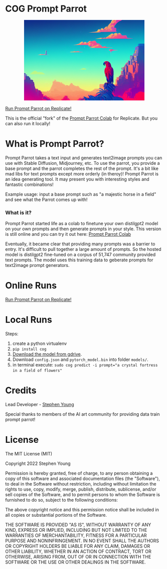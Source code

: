 # COG Prompt Parrot

<p align="center">
  <img width="384" height="256" src="parrot2.png">
</p>

[Run Prompt Parrot on Replicate!](https://replicate.com/kyrick/prompt-parrot)

This is the official "fork" of the [Prompt Parrot Colab](https://colab.research.google.com/drive/1GtyVgVCwnDfRvfsHbeU0AlG-SgQn1p8e?usp=sharing) for Replicate. But you can also run it locally!

# What is Prompt Parrot?

Prompt Parrot takes a text input and generates text2image prompts you can use with Stable Diffusion, Midjourney, etc. To use the parrot, you provide a base prompt and the parrot completes the rest of the prompt. It's a bit like mad libs for text prompts except more orderly (in theroy)! Prompt Parrot is an idea generating tool. It may present you with interesting styles and fantastic combinations!

Example usage: input a base prompt such as "a majestic horse in a field" and see what the Parrot comes up with! 

### What is it?

Prompt Parrot started life as a colab to finetune your own distilgpt2 model on your own prompts and then generate prompts in your style. This version is still online and you can try it out here: [Prompt Parrot Colab](https://colab.research.google.com/drive/1GtyVgVCwnDfRvfsHbeU0AlG-SgQn1p8e?usp=sharing)

Eventually, it became clear that providing many prompts was a barrier to entry. It's difficult to pull together a large amount of prompts. So the hosted model is distilgpt2 fine-tuned on a corpus of 51,747 community provided text prompts. The model uses this training data to geberate prompts for text2image prompt generators.

# Online Runs

[Run Prompt Parrot on Replicate!](https://replicate.com/kyrick/prompt-parrot)

# Local Runs

Steps: 
1. create a python virtualenv
1. `pip install cog`
1. [Download the model from gdrive](https://drive.google.com/drive/folders/1X7PoqEEN8qxV6wvHnHuOWGm7T3Zr2l2w?usp=sharing). 
  1. Download `config.json` and `pytorch_model.bin` into folder `models/`.  
1. in terminal execute: `sudo cog predict -i prompt="a crystal fortress in a field of flowers"`

# Credits
Lead Developer - [Stephen Young](https://linktr.ee/KyrickYoung)

Special thanks to members of the AI art community for providing data train prompt parrot!

# License
The MIT License (MIT)

Copyright 2022 Stephen Young

Permission is hereby granted, free of charge, to any person obtaining a copy of this software and associated documentation files (the "Software"), to deal in the Software without restriction, including without limitation the rights to use, copy, modify, merge, publish, distribute, sublicense, and/or sell copies of the Software, and to permit persons to whom the Software is furnished to do so, subject to the following conditions:

The above copyright notice and this permission notice shall be included in all copies or substantial portions of the Software.

THE SOFTWARE IS PROVIDED "AS IS", WITHOUT WARRANTY OF ANY KIND, EXPRESS OR IMPLIED, INCLUDING BUT NOT LIMITED TO THE WARRANTIES OF MERCHANTABILITY, FITNESS FOR A PARTICULAR PURPOSE AND NONINFRINGEMENT. IN NO EVENT SHALL THE AUTHORS OR COPYRIGHT HOLDERS BE LIABLE FOR ANY CLAIM, DAMAGES OR OTHER LIABILITY, WHETHER IN AN ACTION OF CONTRACT, TORT OR OTHERWISE, ARISING FROM, OUT OF OR IN CONNECTION WITH THE SOFTWARE OR THE USE OR OTHER DEALINGS IN THE SOFTWARE.
